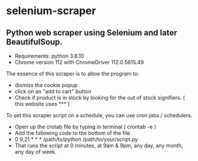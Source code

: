 # selenium-scraper

## Python web scraper using Selenium and later BeautifulSoup.

* Requirements: python 3.8.10
* Chrome version 112 with ChromeDriver 112.0.5615.49

The essence of this scraper is to allow the program to:
- dismiss the cookie popup
- click on an "add to cart" button
- Check if product is in stock by looking for the out of stock signifiers. ( this website uses *** )

To set this scraper script on a schedule, you can use cron jobs / schedulers.
  - Open up the crotab file by typing in terminal ( crontab -e )
  - Add the following code to the bottom of the file
  -   0 9,21 * * * /path/to/python /path/to/your/script.py
  - That runs the script at 0 minutes, at 9am & 9pm, any day, any month, any day of week.
